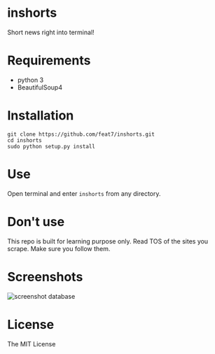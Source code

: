 # inshorts
Short news right into terminal!
# Requirements
- python 3
- BeautifulSoup4

# Installation
```
git clone https://github.com/feat7/inshorts.git
cd inshorts
sudo python setup.py install
```

# Use
Open terminal and enter
```inshorts``` from any directory.

# Don't use
This repo is built for learning purpose only. Read TOS of the sites you scrape. Make sure you follow them.

# Screenshots
![screenshot database](https://raw.githubusercontent.com/feat7/inshorts/master/screenshot.png)
# License
The MIT License
